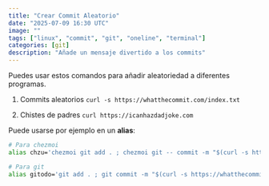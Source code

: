 ```yaml
---
title: "Crear Commit Aleatorio"
date: "2025-07-09 16:30 UTC"
image: ""
tags: ["linux", "commit", "git", "oneline", "terminal"]
categories: [git]
description: "Añade un mensaje divertido a los commits"
---
```


Puedes usar estos comandos para añadir aleatoriedad a diferentes programas.

1. Commits aleatorios
   `curl -s https://whatthecommit.com/index.txt`

2. Chistes de padres
   `curl https://icanhazdadjoke.com`

Puede usarse por ejemplo en un **alias**:

```bash
# Para chezmoi
alias chzu='chezmoi git add . ; chezmoi git -- commit -m "$(curl -s https://whatthecommit.com/index.txt)" ; chezmoi git push'

# Para git
alias gitodo='git add . ; git commit -m "$(curl -s https://whatthecommit.com/index.txt)" ; git push'
```
